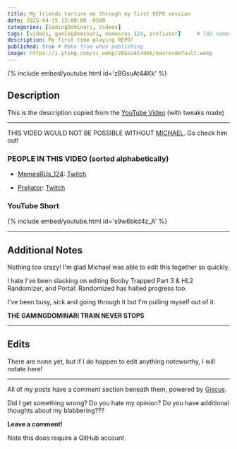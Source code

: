 ```yaml
---
title: My friends torture me through my first REPO session
date: 2025-04-15 12:00:00 -0500
categories: [GamingDominari, Videos]
tags: [videos, gamingdominari, memesrus_124, preliator]     # TAG names should always be lowercase
description: My first time playing REPO!
published: true # Make true when publishing
image: https://i.ytimg.com/vi_webp/zBGsuAt44Kk/maxresdefault.webp
---
```

{% include embed/youtube.html id='zBGsuAt44Kk' %}

## Description
This is the description copied from the [YouTube Video](https://youtu.be/zBGsuAt44Kk) (with tweaks made)

---

THIS VIDEO WOULD NOT BE POSSIBLE WITHOUT [MICHAEL](https://www.youtube.com/@michaelmazarakis6796). Go check him out!

### PEOPLE IN THIS VIDEO (sorted alphabetically)

- [MemesRUs_124](https://www.youtube.com/@MemesRUs_124): [Twitch](https://www.twitch.tv/memesrus_124)

- [Preliator](https://www.youtube.com/@preliator): [Twitch](https://www.twitch.tv/preliator)

### YouTube Short

{% include embed/youtube.html id='s9w6bkd4z_A' %}

---

## Additional Notes

Nothing too crazy! I'm glad Michael was able to edit this together so quickly. 

I hate I've been slacking on editing Booby Trapped Part 3 & HL2 Randomizer, and Portal: Randomized has halted progress too.

I've been busy, sick and going through it but I'm pulling myself out of it. 

**THE GAMINGDOMINARI TRAIN NEVER STOPS**

---

## Edits

There are none yet, but if I do happen to edit anything noteworthy, I will notate here!

---

All of my posts have a comment section beneath them, powered by [Giscus](https://giscus.app/).

Did I get something wrong? Do you hate my opinion? Do you have additional thoughts about my blabbering???

**Leave a comment!**

Note this does require a GitHub account.
